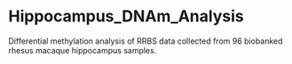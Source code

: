 # Hippocampus_DNAm_Analysis
Differential methylation analysis of RRBS data collected from 96 biobanked rhesus macaque hippocampus samples. 
